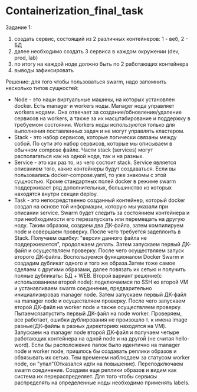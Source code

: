 # Containerization_final_task
Задание 1:
1) создать сервис, состоящий из 2 различных контейнеров: 1 - веб, 2 - БД
2) далее необходимо создать 3 сервиса в каждом окружении (dev, prod, lab)
3) по итогу на каждой ноде должно быть по 2 работающих контейнера
4) выводы зафиксировать


Решение: для того чтобы пользоваться swarm, надо запомнить несколько типов сущностей:
- Node - это наши виртуальные машины, на которых установлен docker. Есть manager и workers ноды. Manager нода управляет workers нодами. Она отвечает за создание/обновление/удаление сервисов на workers, а также за их масштабирование и поддержку в требуемом состоянии. Workers ноды используются только для выполнения поставленных задач и не могут управлять кластером.
- Stack - это набор сервисов, которые логически связаны между собой. По сути это набор сервисов, которые мы описываем в обычном compose файле. Части stack (services) могут располагаться как на одной ноде, так и на разных.
- Service - это как раз то, из чего состоит stack. Service является описанием того, какие контейнеры будут создаваться. Если вы пользовались docker-compose.yaml, то уже знакомы с этой сущностью. Кроме стандартных полей docker в режиме swarm поддерживает ряд дополнительных, большинство из которых находятся внутри секции deploy.
- Task - это непосредственно созданный контейнер, который docker создал на основе той информации, которую мы указали при описании service. Swarm будет следить за состоянием контейнера и при необходимости его перезапускать или перемещать на другую ноду.
Таким образом, создаем два ДК-файла, затем компилируем node и совершаем проверку. После чего требуется задеплоить в Stack. Получаем ошибку: "версия данного файла не поддерживается", продолжаем делать. Затем запускаем первый ДК-файл и осуществляем проверку. После чего осуществляем запуск второго  ДК-файла. Воспользуемся функционалом Docker Swarm и создадим дубликат одного и того же образа.Затем тоже самое сделаем  с другими образами, далее повязать их сетью и получить полные дубликаты: БД + WEB.
Второй вариант решение(с использованием второй node): подключаемся по SSH ко второй VM и устанавливаем swarm соединение, предварительно инициализировав manager node.
Затем запускаем первый ДК-файл на manager node и осуществляем проверку. После чего запускаем второй ДК-файл на worker node и также осуществляем проверку.
Пытаемсязапустить первый ДК-файл на node worker. Проверяем, все работает, ошибки дублирования не произошло т. к имена image разные(ДК-файлы в разных директориях находятся на VM). Запускаем на manager node второй ДК-файл и получаем четыре работающих контейнера на одной node и на другой (не считая hello-word). Если бы расположение папок было идентично на manager node и worker node, пришлось бы создавать реплики образов и обвязывать их сетью. Тем временем наблюдаем за статусом worker node, он "упал"(Отказался идти на повышение). Переподключаем swarm соединение. Создаем еще реплики образов и видим как система их перераспределяет. Для того чтобы сервисы распределять на определенные ноды необходимо применять labels.


